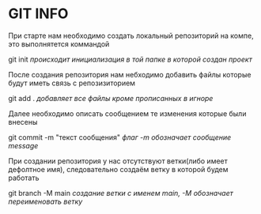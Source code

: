 # GIT INFO
При старте нам необходимо создать локальный репозиторий на компе, это выполнятется коммандой

git init    *происходит инициализация в той папке в которой создан проект*

После создания репозитория нам небходимо добавить файлы которые будут иметь связь с репозизиторием

git add .   *добавляет все файлы кроме прописанных в игноре*

Далее необходимо описать сообщением те изменения которые были внесены

git commit -m "текст сообщения"   *флаг -m обозначает сообщение message*

При создании репозитория у нас отсутствуют ветки(либо имеет дефолтное имя), следовательно создаём ветку в которой будем работать

git branch -M main   *создание ветки с именем main, -M обозначает переименовать ветку*
